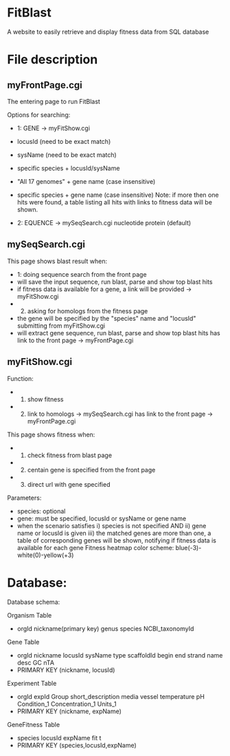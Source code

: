 # FitBlast
A website to easily retrieve and display fitness data from SQL database

# File description

## myFrontPage.cgi
The entering page to run FitBlast

Options for searching:
- 1: GENE -> myFitShow.cgi
- locusId (need to be exact match)
- sysName (need to be exact match)
- specific species + locusId/sysName
- "All 17 genomes" + gene name (case insensitive)
- specific species + gene name (case insensitive)
Note: if more then one hits were found, a table listing all hits with links to fitness data will be shown.

- 2: EQUENCE -> mySeqSearch.cgi
nucleotide
protein (default)

## mySeqSearch.cgi
This page shows blast result when:

- 1: doing sequence search from the front page
- will save the input sequence, run blast, parse and show top blast hits
- if fitness data is available for a gene, a link will be provided -> myFitShow.cgi
- 2. asking for homologs from the fitness page
- the gene will be specified by the "species" name and "locusId" submitting from myFitShow.cgi
- will extract gene sequence, run blast, parse and show top blast hits
has link to the front page -> myFrontPage.cgi

## myFitShow.cgi
Function:
- 1. show fitness
- 2. link to homologs -> mySeqSearch.cgi
has link to the front page -> myFrontPage.cgi

This page shows fitness when:
- 1. check fitness from blast page
- 2. centain gene is specified from the front page
- 3. direct url with gene specified

Parameters:
- species: optional
- gene: must be specified, locusId or sysName or gene name
- when the scenario satisfies i) species is not specified AND ii) gene name or locusId is given iii) the matched genes are more than one, a table of corresponding genes will be shown, notifying if fitness data is available for each gene
Fitness heatmap color scheme:
blue(-3)-white(0)-yellow(+3)

# Database:
Database schema:

Organism Table
- orgId  nickname(primary key)  genus  species  NCBI_taxonomyId

Gene Table
- orgId nickname locusId sysName type    scaffoldId      begin   end     strand  name    desc    GC      nTA
- PRIMARY KEY (nickname, locusId)

Experiment Table
- orgId expId Group short_description media vessel temperature pH Condition_1 Concentration_1 Units_1
- PRIMARY KEY (nickname, expName)

GeneFitness Table
- species locusId expName fit t
- PRIMARY KEY (species,locusId,expName)



